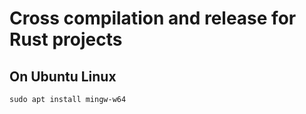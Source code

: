 # Cross compilation and release for Rust projects

## On Ubuntu Linux

```
sudo apt install mingw-w64
```
